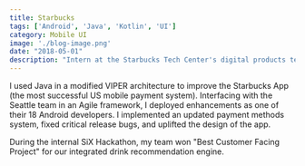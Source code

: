 ```yaml
---
title: Starbucks
tags: ['Android', 'Java', 'Kotlin', 'UI']
category: Mobile UI
image: './blog-image.png'
date: "2018-05-01"
description: "Intern at the Starbucks Tech Center's digital products team worked on the Starbucks mobile app for Android."
---
```


I used Java in a modified VIPER architecture to improve the Starbucks App (the most successful US mobile payment system).
Interfacing with the Seattle team in an Agile framework, I deployed enhancements as one of their 18 Android developers.
I implemented an updated payment methods system, fixed critical release bugs, and uplifted the design of the app.

During the internal SiX Hackathon, my team won "Best Customer Facing Project" for our integrated drink recommendation engine.


